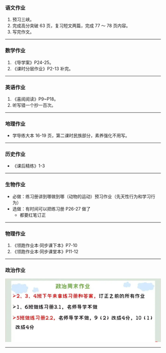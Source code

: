 ﻿### 语文作业

1. 预习三峡。
2. 完成高分突破 63 页，复习短文两篇，完成 77 ～ 78 页内容。
3. 写完作文。

---

### 数学作业

1. 《导学案》P24-25。
2. 《课时分层作业》P2-13 补完。

---

### 英语作业

1. 《喜阅阅读》P9~P18。
2. 听写错一个抄一百次。

---

### 地理作业

- 学导练大本 16-19 页，第二课时民族部分，素养强化不用写。

---

### 历史作业

- 《课后精练》1-3

---

### 生物作业

- 必做：练习册讲到哪做到哪（动物的运动）预习作业（先天性行为和学习行为）
- 选做：有时间可以把练习册 P26-27 做了
  - 都要红笔订正

---

### 物理作业

1. 《领跑作业本·同步课下本》P7-10
2. 《领跑作业本·同步课堂本》P11-12

---

### 政治作业

![hw](hw_G8S1/_images/3p.webp)

---
